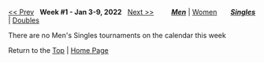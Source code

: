 <a name="top"></a>[<< Prev](men_singles_2152.md) &nbsp; **Week #1 - Jan 3-9, 2022** &nbsp; [Next >>](men_singles_2202.md) &nbsp;&nbsp;&nbsp;&nbsp;&nbsp;&nbsp;&nbsp; [***Men***](./men_singles_2201.md) &#124; [Women](./women_singles_2201.md) &nbsp;&nbsp;&nbsp;&nbsp;&nbsp; [***Singles***](./men_singles_2201.md) &#124; [Doubles](./men_doubles_2201.md)

There are no Men's Singles tournaments on the calendar this week

Return to the [Top](./men_singles_2201.md) &#124; [Home Page](../../index.md)